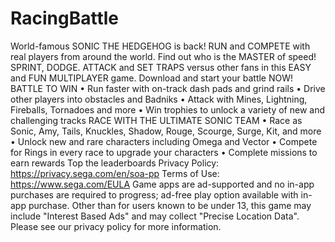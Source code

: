 # RacingBattle
World-famous SONIC THE HEDGEHOG is back! RUN and COMPETE with real
players from around the world. Find out who is the MASTER of speed! SPRINT,
DODGE. ATTACK and SET TRAPS versus other fans in this EASY and FUN
MULTIPLAYER game. Download and start your battle NOW!
BATTLE TO WIN
• Run faster with on-track dash pads and grind rails
• Drive other players into obstacles and Badniks
• Attack with Mines, Lightning, Fireballs, Tornadoes and more
• Win trophies to unlock a variety of new and challenging tracks
RACE WITH THE ULTIMATE SONIC TEAM
• Race as Sonic, Amy, Tails, Knuckles, Shadow, Rouge, Scourge, Surge, Kit, and more
• Unlock new and rare characters including Omega and Vector
• Compete for Rings in every race to upgrade your characters
• Complete missions to earn rewards
Top the leaderboards
Privacy Policy: https://privacy.sega.com/en/soa-pp
Terms of Use: https://www.sega.com/EULA
Game apps are ad-supported and no in-app purchases are required to progress;
ad-free play option available with in-app purchase.
Other than for users known to be under 13, this game may include "Interest Based
Ads" and may collect "Precise Location Data". Please see our privacy policy for
more information.
